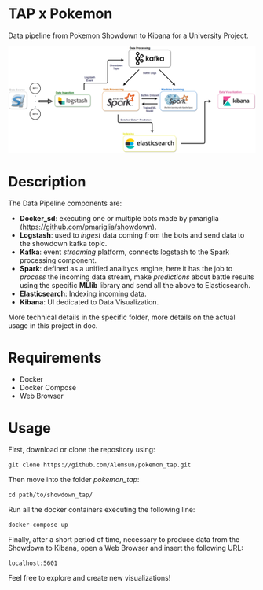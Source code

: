 # TAP x Pokemon
Data pipeline from Pokemon Showdown to Kibana for a University Project.

<p align="center"><img src="./doc/img/data_pipeline.png" alt="Data Pipeline" width="1000"/></p>

# Description
The Data Pipeline components are:

- **Docker_sd**: executing one or multiple bots made by pmariglia (https://github.com/pmariglia/showdown).
- **Logstash**: used to *ingest* data coming from the bots and send data to the showdown kafka topic.
- **Kafka**: event *streaming* platform, connects logstash to the Spark processing component.
- **Spark**: defined as a unified analitycs engine, here it has the job to *process* the incoming data stream, make *predictions* about battle results using the specific **MLlib** library and send all the above to Elasticsearch.
- **Elasticsearch**: Indexing incoming data.
- **Kibana**: UI dedicated to Data Visualization.


More technical details in the specific folder, more details on the actual usage in this project in doc.

# Requirements
- Docker
- Docker Compose
- Web Browser

# Usage
First, download or clone the repository using:
```
git clone https://github.com/Alemsun/pokemon_tap.git
```
Then move into the folder *pokemon_tap*:
```
cd path/to/showdown_tap/
```
Run all the docker containers executing the following line:
```
docker-compose up
```
Finally, after a short period of time, necessary to produce data from the Showdown to Kibana, open a Web Browser and insert the following URL:
```
localhost:5601
```

Feel free to explore and create new visualizations!

